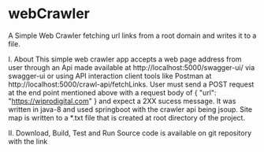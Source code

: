 # webCrawler
A Simple Web Crawler fetching url links from a root domain and writes it to a file.

I. About
   This simple web crawler app accepts a web page address from user through an Api made available
   at http://localhost:5000/swagger-ui/ via swagger-ui or using API interaction client tools like Postman at http://localhost:5000/crawl-api/fetchLinks.
   User must send a POST request at the end point mentioned above with a request body of { "url": "https://wiprodigital.com" } and expect a 2XX sucess message.
   It was written in java-8 and used springboot with the crawler api being jsoup. Site map is written to a *.txt file that is created at root directory of the project.

II. Download, Build, Test and Run
   Source code is available on git repository with the link

